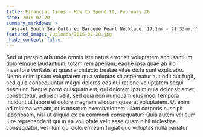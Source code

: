 ```yaml
---
title: Financial Times - How to Spend It, February 20
date: 2016-02-20
summary_markdown: >
  Assael South Sea Cultured Baroque Pearl Necklace, 17.1mm - 21.33mm. Natural Color Burmese Sapphire and Diamond ring set in Platinum, Emerald Cut, 50.55 ctw, Diamond side stones, 2.39 ctw. ​​
featured_image: /uploads/2016-02-20.jpg
_hide_content: false
---
```

Sed ut perspiciatis unde omnis iste natus error sit voluptatem accusantium doloremque laudantium, totam rem aperiam, eaque ipsa quae ab illo inventore veritatis et quasi architecto beatae vitae dicta sunt explicabo. Nemo enim ipsam voluptatem quia voluptas sit aspernatur aut odit aut fugit, sed quia consequuntur magni dolores eos qui ratione voluptatem sequi nesciunt. Neque porro quisquam est, qui dolorem ipsum quia dolor sit amet, consectetur, adipisci velit, sed quia non numquam eius modi tempora incidunt ut labore et dolore magnam aliquam quaerat voluptatem. Ut enim ad minima veniam, quis nostrum exercitationem ullam corporis suscipit laboriosam, nisi ut aliquid ex ea commodi consequatur? Quis autem vel eum iure reprehenderit qui in ea voluptate velit esse quam nihil molestiae consequatur, vel illum qui dolorem eum fugiat quo voluptas nulla pariatur.